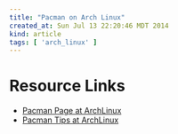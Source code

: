 ```yaml
---
title: "Pacman on Arch Linux"
created_at: Sun Jul 13 22:20:46 MDT 2014
kind: article
tags: [ 'arch_linux' ]
---
```


# Resource Links

* [Pacman Page at ArchLinux](https://wiki.archlinux.org/index.php/pacman)
* [Pacman Tips at ArchLinux](https://wiki.archlinux.org/index.php/Pacman_tips)

